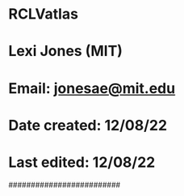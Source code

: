 # RCLVatlas
#
# Lexi Jones (MIT)
# Email: jonesae@mit.edu
#
# Date created: 12/08/22
# Last edited: 12/08/22

#########################
